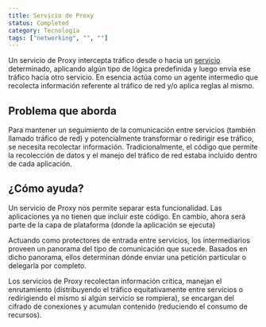 ```yaml
---
title: Servicio de Proxy
status: Completed
category: Tecnología
tags: ["networking", "", ""]
---
```


Un servicio de Proxy intercepta tráfico desde o hacia un [servicio](/es/service/) determinado,
aplicando algún tipo de lógica predefinida y luego envía ese tráfico hacia otro servicio.
En esencia actúa como un agente intermedio que recolecta información referente al tráfico de red y/o aplica reglas al mismo.

## Problema que aborda

Para mantener un seguimiento de la comunicación entre servicios (también llamado tráfico de red) y
potencialmente transformar o redirigir ese tráfico, se necesita recolectar información.
Tradicionalmente, el código que permite la recolección de datos y el manejo del tráfico de red estaba incluido dentro de cada aplicación.

## ¿Cómo ayuda?

Un servicio de Proxy nos permite separar esta funcionalidad.
Las aplicaciones ya no tienen que incluir este código.
En cambio, ahora será parte de la capa de plataforma (donde la aplicación se ejecuta)

Actuando como protectores de entrada entre servicios, los intermediarios proveen un panorama del tipo de comunicación que sucede.
Basados en dicho panorama, ellos determinan dónde enviar una petición particular o delegarla por completo.

Los servicios de Proxy recolectan información crítica, manejan el enrutamiento (distribuyendo el tráfico equitativamente entre servicios o redirigiendo el mismo si algún servicio se rompiera),
se encargan del cifrado de conexiones y acumulan contenido (reduciendo el consumo de recursos).